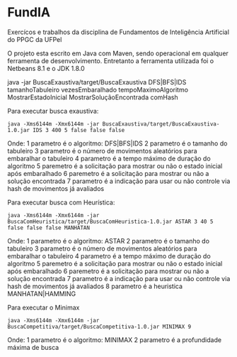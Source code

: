 # FundIA
Exercícos e trabalhos da disciplina de Fundamentos de Inteligência Artificial do PPGC da UFPel

O projeto esta escrito em Java com Maven, sendo operacional em qualquer ferramenta de desenvolvimento. Entretanto a 
ferramenta utilizada foi o Netbeans 8.1 e o JDK 1.8.0



java -jar BuscaExaustiva/target/BuscaExaustiva DFS|BFS|IDS tamanhoTabuleiro vezesEmbaralhado tempoMaximoAlgoritmo MostrarEstadoInicial MostrarSoluçãoEncontrada comHash


Para executar busca exaustiva:

    java -Xms6144m -Xmx6144m -jar BuscaExaustiva/target/BuscaExaustiva-1.0.jar IDS 3 400 5 false false false

Onde:
    1 parametro é o algoritmo:  DFS|BFS|IDS
    2 parametro é o tamanho do tabuleiro
    3 parametro é o número de movimentos aleatórios para embaralhar o tabuleiro
    4 parametro é a tempo máximo de duração do algoritmo
    5 paremetro é a solicitação para mostrar ou não o estado inicial após embaralhado
    6 paremetro é a solicitação para mostrar ou não a solução encontrada
    7 parametro é a indicação para usar ou não controle via hash de movimentos já avaliados



Para executar busca com Heurística:

    java -Xms6144m -Xmx6144m -jar BuscaComHeuristica/target/BuscaComHeuristica-1.0.jar ASTAR 3 40 5 false false false MANHATAN

Onde:
    1 parametro é o algoritmo:  ASTAR
    2 parametro é o tamanho do tabuleiro
    3 parametro é o número de movimentos aleatórios para embaralhar o tabuleiro
    4 parametro é a tempo máximo de duração do algoritmo
    5 paremetro é a solicitação para mostrar ou não o estado inicial após embaralhado
    6 paremetro é a solicitação para mostrar ou não a solução encontrada
    7 parametro é a indicação para usar ou não controle via hash de movimentos já avaliados
    8 parametro é a heuristica MANHATAN|HAMMING



Para executar o Minimax

    java -Xms6144m -Xmx6144m -jar BuscaCompetitiva/target/BuscaCompetitiva-1.0.jar MINIMAX 9

Onde:
    1 parametro é o algoritmo:  MINIMAX
    2 parametro é a profundidade máxima de busca